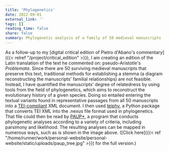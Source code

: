 ```yaml
---
title: 'Phylogenetics'
date: 2022-09-01
external_link: ''
tags: []
reading_time: false
share: false
summary: Phylogenetic analysis of a family of 50 medieval manuscripts
---
```


As a follow-up to my [digital critical edition of Pietro d'Abano's commentary]({{< relref "/project/critical_edition" >}}), I am creating an edition of the Latin translation of the text he commented on: pseudo-Aristotle's _Problemata_. Since there are 50 surviving medieval manuscripts that preserve this text, traditional methods for establishing a stemma (a diagram reconstructing the manuscripts' familial relationships) are not feasible. Instead, I have quantified the manuscripts' degree of relatedness by using tools from the field of phylogenetics, which aims to reconstruct the evolutionary history of a given species. Doing so entailed entering the textual variants found in representative passages from all 50 manuscripts into a [TEI-compliant](https://www.tei-c.org/release/doc/tei-p5-doc/en/html/index.html) XML document. I then used [teiphy](https://joss.theoj.org/papers/10.21105/joss.04879), a Python package that converts TEI XML into the .nexus file format used in phylogenetics. That file could then be read by [PAUP*](https://paup.phylosolutions.com/), a program that conducts phylogenetic analyses according to a variety of criteria, including parsimony and likelihood. The resulting analyses can be mapped in numerous ways, such as is shown in the image above. ([Click here]({{< ref "/home/runner/work/personal-website/personal-website/static/uploads/paup_tree.jpg" >}}) for the full version.)